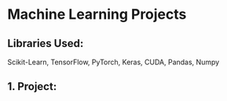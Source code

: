 # Machine Learning Projects

## Libraries Used:
Scikit-Learn, TensorFlow, PyTorch, Keras, CUDA, Pandas, Numpy

## 1. Project: 

